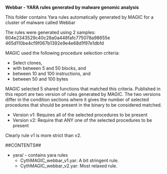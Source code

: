 **Webbar - YARA rules generated by malware genomic analysis**

This folder contains Yara rules automatically generated by MAGIC for a cluster of malware called Webbar

The rules were generated using 2 samples:
    604e2343529c40c28a0a448fafc775078a98655e
    465d110be4cf9f067b1392e9e4e68d1f97e1dbfd

MAGIC used the following procedure selection criteria:

   - Select clones,
   - with between 5 and 50 blocks, and
   - between 10 and 100 instructions, and
   - between 50 and 100 bytes

MAGIC selected 5 shared functions that matched this criteria. Published in this report are two version of rules generated by MAGIC. The two versions differ in the condition sections where it gives the number of selected procedures that should be present in the binary to be considered matched.

   - Version v1: Requires all of the selected procedures to be present
   - Version v2: Require that ANY one of the selected procedures to be present

Clearly rule v1 is more strict than v2.

##CONTENTS##

* yara/ - contains yara rules
   - CythMAGIC_webbar_v1.yar: A bit stringent rule. 
   - CythMAGIC_webbar_v2.yar: Most relaxed rule.
   


